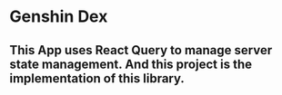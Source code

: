 # Genshin Dex

## This App uses React Query to manage server state management. And this project is the implementation of this library.
